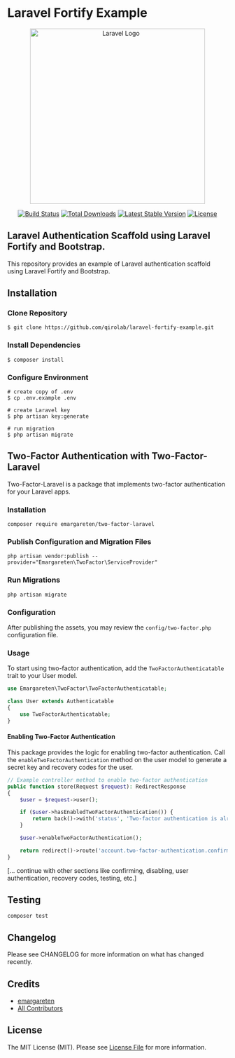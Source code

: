 
# Laravel Fortify Example

<p align="center"><a href="https://laravel.com" target="_blank"><img src="https://raw.githubusercontent.com/laravel/art/master/logo-lockup/5%20SVG/2%20CMYK/1%20Full%20Color/laravel-logolockup-cmyk-red.svg" width="400" alt="Laravel Logo"></a></p>

<p align="center">
<a href="https://github.com/laravel/framework/actions"><img src="https://github.com/laravel/framework/workflows/tests/badge.svg" alt="Build Status"></a>
<a href="https://packagist.org/packages/laravel/framework"><img src="https://img.shields.io/packagist/dt/laravel/framework" alt="Total Downloads"></a>
<a href="https://packagist.org/packages/laravel/framework"><img src="https://img.shields.io/packagist/v/laravel/framework" alt="Latest Stable Version"></a>
<a href="https://packagist.org/packages/laravel/framework"><img src="https://img.shields.io/packagist/l/laravel/framework" alt="License"></a>
</p>


## Laravel Authentication Scaffold using Laravel Fortify and Bootstrap.

This repository provides an example of Laravel authentication scaffold using Laravel Fortify and Bootstrap.

## Installation

### Clone Repository


```shell
$ git clone https://github.com/qirolab/laravel-fortify-example.git
```

### Install Dependencies

```shell
$ composer install
```

### Configure Environment

```shell
# create copy of .env
$ cp .env.example .env

# create Laravel key
$ php artisan key:generate

# run migration
$ php artisan migrate
```

## Two-Factor Authentication with Two-Factor-Laravel

Two-Factor-Laravel is a package that implements two-factor authentication for your Laravel apps.

### Installation

```shell
composer require emargareten/two-factor-laravel
```

### Publish Configuration and Migration Files

```shell
php artisan vendor:publish --provider="Emargareten\TwoFactor\ServiceProvider"
```

### Run Migrations

```shell
php artisan migrate
```

### Configuration

After publishing the assets, you may review the `config/two-factor.php` configuration file.

### Usage

To start using two-factor authentication, add the `TwoFactorAuthenticatable` trait to your User model.

```php
use Emargareten\TwoFactor\TwoFactorAuthenticatable;

class User extends Authenticatable
{
    use TwoFactorAuthenticatable;
}
```

#### Enabling Two-Factor Authentication

This package provides the logic for enabling two-factor authentication. Call the `enableTwoFactorAuthentication` method on the user model to generate a secret key and recovery codes for the user.

```php
// Example controller method to enable two-factor authentication
public function store(Request $request): RedirectResponse
{
    $user = $request->user();

    if ($user->hasEnabledTwoFactorAuthentication()) {
        return back()->with('status', 'Two-factor authentication is already enabled');
    }

    $user->enableTwoFactorAuthentication();

    return redirect()->route('account.two-factor-authentication.confirm.show');
}
```

[... continue with other sections like confirming, disabling, user authentication, recovery codes, testing, etc.]

## Testing

```shell
composer test
```

## Changelog

Please see CHANGELOG for more information on what has changed recently.

## Credits

- [emargareten](https://github.com/emargareten)
- [All Contributors](https://github.com/qirolab/laravel-fortify-example/graphs/contributors)

## License

The MIT License (MIT). Please see [License File](LICENSE) for more information.
```
